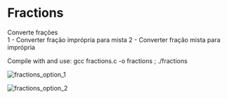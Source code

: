 # Fractions
Converte frações <br/>
1 - Converter fração imprópria para mista
2 - Converter fração mista para imprópria

Compile with and use: gcc fractions.c -o fractions ; ./fractions

![fractions_option_1](https://user-images.githubusercontent.com/77762068/125892689-d4b08cbc-377f-4d2b-ae11-3cb543f3f66a.png)

![fractions_option_2](https://user-images.githubusercontent.com/77762068/125892770-2a69f595-5aae-4703-a40c-244ebdd85cc6.png)
